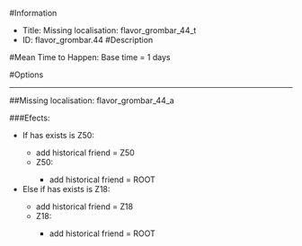 #Information
 - Title: Missing localisation: flavor_grombar_44_t
 - ID: flavor_grombar.44
#Description

#Mean Time to Happen:
Base time = 1 days

#Options

___
##Missing localisation: flavor_grombar_44_a

###Efects:<ul><li>If has exists is Z50:</li><ul><li>add historical friend = Z50</li><li>Z50:</li><ul><li>add historical friend = ROOT</li></ul></ul><li>Else if has exists is Z18:</li><ul><li>add historical friend = Z18</li><li>Z18:</li><ul><li>add historical friend = ROOT</li></ul></ul></ul>
